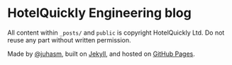 # HotelQuickly Engineering blog

All content within `_posts/` and `public` is copyright HotelQuickly Ltd. Do not reuse any part without written permission.

Made by [@juhasm](http://twitter.com/juhasm), built on [Jekyll](http://github.com/mojombo/jekyll), and hosted on <a href="http://pages.github.com">GitHub Pages</a>.
